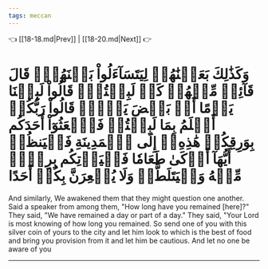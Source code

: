 ```yaml
---
tags: meccan
---
```


👈 [[18-18.md|Prev]] | [[18-20.md|Next]] 👉

# وَكَذَٰلِكَ بَعَثۡنَٰهُمۡ لِيَتَسَآءَلُواْ بَيۡنَهُمۡۚ قَالَ قَآئِلٞ مِّنۡهُمۡ كَمۡ لَبِثۡتُمۡۖ قَالُواْ لَبِثۡنَا يَوۡمًا أَوۡ بَعۡضَ يَوۡمٖۚ قَالُواْ رَبُّكُمۡ أَعۡلَمُ بِمَا لَبِثۡتُمۡ فَٱبۡعَثُوٓاْ أَحَدَكُم بِوَرِقِكُمۡ هَٰذِهِۦٓ إِلَى ٱلۡمَدِينَةِ فَلۡيَنظُرۡ أَيُّهَآ أَزۡكَىٰ طَعَامٗا فَلۡيَأۡتِكُم بِرِزۡقٖ مِّنۡهُ وَلۡيَتَلَطَّفۡ وَلَا يُشۡعِرَنَّ بِكُمۡ أَحَدًا

And similarly, We awakened them that they might question one another. Said a speaker from among them, "How long have you remained [here]?" They said, "We have remained a day or part of a day." They said, "Your Lord is most knowing of how long you remained. So send one of you with this silver coin of yours to the city and let him look to which is the best of food and bring you provision from it and let him be cautious. And let no one be aware of you

---


